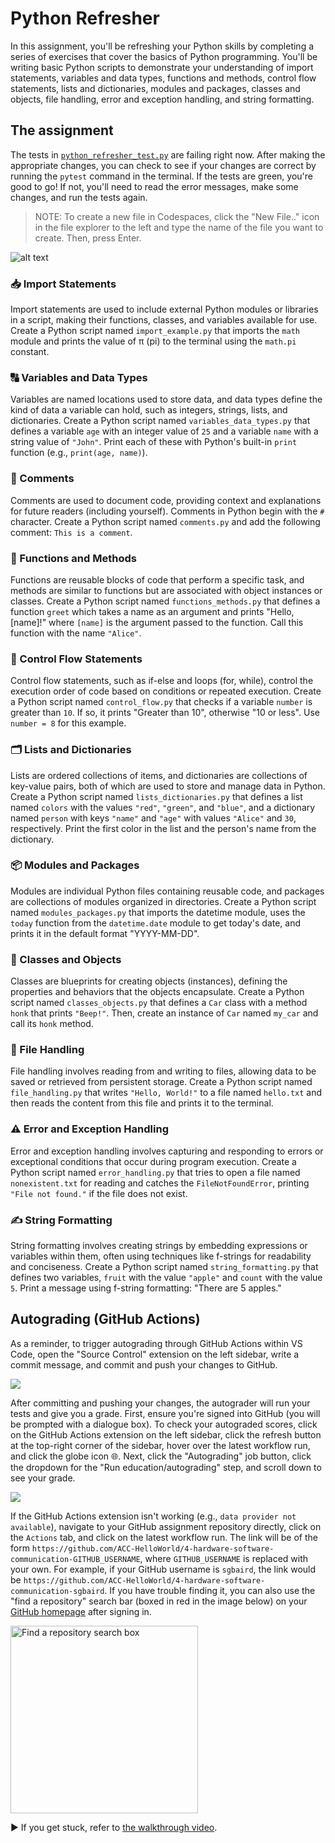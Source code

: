 # Python Refresher

In this assignment, you'll be refreshing your Python skills by completing a series of exercises that cover the basics of Python programming. You'll be writing basic Python scripts to demonstrate your understanding of import statements, variables and data types, functions and methods, control flow statements, lists and dictionaries, modules and packages, classes and objects, file handling, error and exception handling, and string formatting.

## The assignment

The tests in [`python_refresher_test.py`](python_refresher_test.py) are failing right now. After making the appropriate changes, you can check to see if your changes are correct by running the `pytest` command in the terminal. If the tests are green, you're good to go! If not, you'll need to read the error messages, make some changes, and run the tests again.

> NOTE: To create a new file in Codespaces, click the "New File.." icon in the file explorer to the left and type the name of the file you want to create. Then, press Enter.

![alt text](new-file-button.png)

### 📥 Import Statements

Import statements are used to include external Python modules or libraries in a script, making their functions, classes, and variables available for use. Create a Python script named `import_example.py` that imports the `math` module and prints the value of π (pi) to the terminal using the `math.pi` constant.

### 🔠 Variables and Data Types

Variables are named locations used to store data, and data types define the kind of data a variable can hold, such as integers, strings, lists, and dictionaries. Create a Python script named `variables_data_types.py` that defines a variable `age` with an integer value of `25` and a variable `name` with a string value of `"John"`. Print each of these with Python's built-in `print` function (e.g., `print(age, name)`).

### 💬 Comments

Comments are used to document code, providing context and explanations for future readers (including yourself). Comments in Python begin with the `#` character. Create a Python script named `comments.py` and add the following comment: `This is a comment`.

### 🧩 Functions and Methods

Functions are reusable blocks of code that perform a specific task, and methods are similar to functions but are associated with object instances or classes. Create a Python script named `functions_methods.py` that defines a function `greet` which takes a name as an argument and prints "Hello, [name]!" where `[name]` is the argument passed to the function. Call this function with the name `"Alice"`.

### 🛑 Control Flow Statements

Control flow statements, such as if-else and loops (for, while), control the execution order of code based on conditions or repeated execution. Create a Python script named `control_flow.py` that checks if a variable `number` is greater than `10`. If so, it prints "Greater than 10", otherwise "10 or less". Use `number = 8` for this example.

### 🗂️ Lists and Dictionaries

Lists are ordered collections of items, and dictionaries are collections of key-value pairs, both of which are used to store and manage data in Python. Create a Python script named `lists_dictionaries.py` that defines a list named `colors` with the values `"red"`, `"green"`, and `"blue"`, and a dictionary named `person` with keys `"name"` and `"age"` with values `"Alice"` and `30`, respectively. Print the first color in the list and the person's name from the dictionary.

### 📦 Modules and Packages

Modules are individual Python files containing reusable code, and packages are collections of modules organized in directories. Create a Python script named `modules_packages.py` that imports the datetime module, uses the `today` function from the `datetime.date` module to get today's date, and prints it in the default format "YYYY-MM-DD".

### 👥 Classes and Objects
 
Classes are blueprints for creating objects (instances), defining the properties and behaviors that the objects encapsulate. Create a Python script named `classes_objects.py` that defines a `Car` class with a method `honk` that prints `"Beep!"`. Then, create an instance of `Car` named `my_car` and call its `honk` method.

### 📁 File Handling

File handling involves reading from and writing to files, allowing data to be saved or retrieved from persistent storage. Create a Python script named `file_handling.py` that writes `"Hello, World!"` to a file named `hello.txt` and then reads the content from this file and prints it to the terminal.

### ⚠️ Error and Exception Handling

Error and exception handling involves capturing and responding to errors or exceptional conditions that occur during program execution. Create a Python script named `error_handling.py` that tries to open a file named `nonexistent.txt` for reading and catches the `FileNotFoundError`, printing `"File not found."` if the file does not exist.

### ✍️ String Formatting

String formatting involves creating strings by embedding expressions or variables within them, often using techniques like f-strings for readability and conciseness. Create a Python script named `string_formatting.py` that defines two variables, `fruit` with the value `"apple"` and `count` with the value `5`. Print a message using f-string formatting: "There are 5 apples."


<!-- Other possibilities: Python comments, indentation rules, sets, tuples, keywords/reserved words, pep8, mutability, procedure-oriented vs. object-oriented, container operations, usage of pip, numpy basics,  -->

## Autograding (GitHub Actions)

As a reminder, to trigger autograding through GitHub Actions within VS Code, open the "Source Control" extension on the left sidebar, write a commit message, and commit and push your changes to GitHub.

![](commit-and-push.gif)

After committing and pushing your changes, the autograder will run your tests and give you a grade. First, ensure you're signed into GitHub (you will be prompted with a dialogue box). To check your autograded scores, click on the GitHub Actions extension on the left sidebar, click the refresh button at the top-right corner of the sidebar, hover over the latest workflow run, and click the globe icon 🌐. Next, click the "Autograding" job button, click the dropdown for the "Run education/autograding" step, and scroll down to see your grade.

![](github-actions-extension.gif)

If the GitHub Actions extension isn't working (e.g., `data provider not available`), navigate to your GitHub assignment repository directly, click on the `Actions` tab, and click on the latest workflow run. The link will be of the form `https://github.com/ACC-HelloWorld/4-hardware-software-communication-GITHUB_USERNAME`, where `GITHUB_USERNAME` is replaced with your own. For example, if your GitHub username is `sgbaird`, the link would be `https://github.com/ACC-HelloWorld/4-hardware-software-communication-sgbaird`. If you have trouble finding it, you can also use the "find a repository" search bar (boxed in red in the image below) on your [GitHub homepage](https://github.com) after signing in.

<img src="find-a-repo.png" alt="Find a repository search box" width="300">

▶️ If you get stuck, refer to [the walkthrough video](https://github.com/AC-Classroom/intro-github-classroom/assets/45469701/93760bf7-0d27-49dc-8f66-7d50d428677f).
